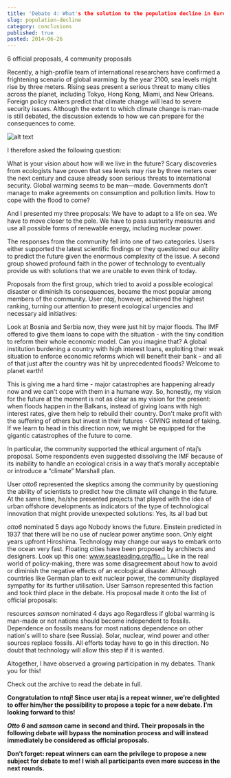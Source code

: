 ```yaml
---
title: 'Debate 4: What's the solution to the population decline in Europe?'
slug: population-decline
category: conclusions
published: true
posted: 2014-06-26
---
```


6 official proposals, 4 community proposals

Recently, a high-profile team of international researchers have confirmed a frightening scenario of global warming: by the year 2100, sea levels might rise by three meters. Rising seas present a serious threat to many cities across the planet, including Tokyo, Hong Kong, Miami, and New Orleans. Foreign policy makers predict that climate change will lead to severe security issues. Although the extent to which climate change is man-made is still debated, the discussion extends to how we can prepare for the consequences to come.

![alt text](https://s3-eu-west-1.amazonaws.com/lavapolis.bucket/lavapolis_media/Friday_DB4.jpg)

I therefore asked the following question:

What is your vision about how will we live in the future?
Scary discoveries from ecologists have proven that sea levels may rise by three meters over the next century and cause already soon serious threats to international security. Global warming seems to be man—made. Governments don’t manage to make agreements on consumption and pollution limits. How to cope with the flood to come? 

And I presented my three proposals:
We have to adapt to a life on sea. 
We have to move closer to the pole.
We have to pass austerity measures and use all possible forms of renewable energy, including nuclear power.

The responses from the community fell into one of two categories. Users either supported the latest scientific findings or they questioned our ability to predict the future given the enormous complexity of the issue. A second group showed profound faith in the power of technology to eventually provide us with solutions that we are unable to even think of today.

Proposals from the first group, which tried to avoid a possible ecological disaster or diminish its consequences, became the most popular among members of the community. 
User _ntaj_, however, achieved the highest ranking, turning our attention to present ecological urgencies and necessary aid initiatives: 

Look at Bosnia and Serbia now, they were just hit by major floods. The IMF offered to give them loans to cope with the situation - with the tiny condition to reform their whole economic model. Can you imagine that? A global institution burdening a country with high interest loans, exploiting their weak situation to enforce economic reforms which will benefit their bank - and all of that just after the country was hit by unprecedented floods? Welcome to planet earth! 

This is giving me a hard time - major catastrophes are happening already now and we can't cope with them in a humane way. So, honestly, my vision for the future at the moment is not as clear as my vision for the present: when floods happen in the Balkans, instead of giving loans with high interest rates, give them help to rebuild their country. Don't make profit with the suffering of others but invest in their futures - GIVING instead of taking. If we learn to head in this direction now, we might be equipped for the gigantic catastrophes of the future to come.

In particular, the community supported the ethical argument of ntaj’s proposal. Some respondents even suggested dissolving the IMF because of its inability to handle an ecological crisis in a way that’s morally acceptable  or introduce a “climate” Marshall plan.

User _otto6_ represented the skeptics among the community by questioning the ability of scientists to predict how the climate will change in the future. At the same time, he/she presented projects that played with the idea of urban offshore developments as indicators of the type of technological innovation that might provide unexpected solutions: 
Yes, its all bad but

_otto6_     nominated 5 days ago
Nobody knows the future. Einstein predicted in 1937 that there will be no use of nuclear power anytime soon. Only eight years upfront Hiroshima. Technology may change our ways to embark onto the ocean very fast. Floating cities have been proposed by architects and designers. Look up this one: www.seasteading.org/flo…
Like in the real world of policy-making, there was some disagreement about how to avoid or diminish the negative effects of an ecological disaster. Although countries like German plan to exit nuclear power, the community displayed sympathy for its further utilisation. User Samson represented this faction and took third place in the debate. His proposal made it onto the list of official proposals:

resources
_samson_     nominated 4 days ago
Regardless if global warming is man-made or not nations should become independent to fossils. Dependence on fossils means for most nations dependence on other nation's will to share (see Russia). Solar, nuclear, wind power and other sources replace fossils. All efforts today have to go in this direction. No doubt that technology will allow this step if it is wanted.

Altogether, I have observed a growing participation in my debates. Thank you for this!

Check out the archive to read the debate in full.

**Congratulation to _ntaj_! Since user ntaj is a repeat winner, we’re delighted to offer him/her the possibility to propose a topic for a new debate. I’m looking forward to this!**

**_Otto 6_ and _samson_ came in second and third. Their proposals in the following debate will bypass the nomination process and will instead immediately be considered as official proposals.** 

**Don’t forget: repeat winners can earn the privilege to propose a new subject for debate to me!
I wish all participants even more success in the next rounds.**

